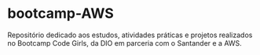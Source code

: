 # bootcamp-AWS
Repositório dedicado aos estudos, atividades práticas e projetos realizados no Bootcamp Code Girls, da DIO em parceria com o Santander e a AWS.
